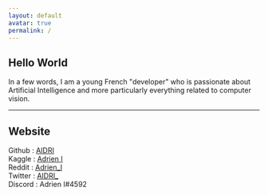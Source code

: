 ```yaml
---
layout: default
avatar: true
permalink: /
---
```

## Hello World
In a few words, I am a young French "developer" who is passionate about Artificial Intelligence and more particularly everything related to computer vision.

---

## Website
Github : <a href="https://github.com/AIDRI" target="_blank">AIDRI</a>  
Kaggle : <a href="https://www.kaggle.com/adrieni" target="_blank">Adrien I</a>  
Reddit : <a href="https://www.reddit.com/user/Adrien_I" target="_blank">Adrien_I</a>  
Twitter : <a href="https://twitter.com/AIDRI_" target="_blank">AIDRI_</a>  
Discord : Adrien I#4592  
